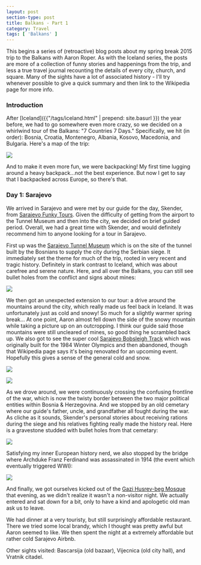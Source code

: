 ```yaml
---
layout: post
section-type: post
title: Balkans - Part 1
category: Travel
tags: [ 'Balkans' ]
---
```


This begins a series of (retroactive) blog posts about my spring break 2015 trip to the Balkans
with Aaron Roper. As with the Iceland series, the posts are more of a collection of funny stories
and happenings from the trip, and less a true travel journal recounting the details of every city,
church, and square. Many of the sights have a lot of associated history - I'll try whenever possible
to give a quick summary and then link to the Wikipedia page for more info.

### Introduction

After [Iceland]({{"/tags/iceland.html" | prepend: site.basurl }}) the year before,
we had to go somewhere even more crazy, so we decided
on a whirlwind tour of the Balkans: "7 Countries 7 Days." Specifically, we hit (in order):
Bosnia, Croatia, Montenegro, Albania, Kosovo, Macedonia, and Bulgaria. Here's a map of the trip:

![](https://dl.dropboxusercontent.com/s/dg98p5yvvuai9uh/Whole%20Trip.JPG?dl=0)

And to make it even more fun, we were backpacking! My first time lugging around a heavy backpack...not
the best experience. But now I get to say that I backpacked across Europe, so there's that.

### Day 1: Sarajevo

We arrived in Sarajevo and were met by our guide for the day, Skender, from
[Sarajevo Funky Tours](http://www.sarajevofunkytours.com/).
Given the difficulty of getting from the airport to the Tunnel Museum and then into the city, we
decided on brief guided period. Overall, we had a great time with Skender, and would definitely
recommend him to anyone looking for a tour in Sarajevo.

First up was the
[Sarajevo Tunnel Museum](https://en.wikipedia.org/wiki/Sarajevo_Tunnel)
which is on the site of the tunnel built by the Bosnians to supply the city during the Serbian siege.
It immediately set the theme for much of the trip, rooted in very recent and tragic history.
Definitely in stark contrast to Iceland, which was about carefree and serene nature.
Here, and all over the Balkans, you can still see bullet holes from the conflict and signs about mines:

![](https://dl.dropboxusercontent.com/s/i2rwvzkv979ls7n/P3130005.JPG?dl=0)

We then got an unexpected extension to our tour: a drive around the mountains around the city,
which really made us feel back in Iceland. It was unfortunately just as cold and snowy!
So much for a slightly warmer spring break...
At one point,
Aaron almost fell down the side of the snowy mountain while taking a picture up on an outcropping.
I think our guide said those mountains were still uncleared of mines, so good thing he scrambled
back up. We also got to see the super cool
[Sarajevo Bobsleigh Track](https://en.wikipedia.org/wiki/Sarajevo_Olympic_Bobsleigh_and_Luge_Track)
which was originally built for the 1984 Winter Olympics and then abandoned, though that Wikipedia
page says it's being renovated for an upcoming event. Hopefully this gives a sense of the general
cold and snow.

![](https://dl.dropboxusercontent.com/s/ky4volikr0a9sjw/P3130019.JPG?dl=0)

![](https://dl.dropboxusercontent.com/s/oylj3q796e32qp2/P3130015Edit.jpg?dl=0)

As we drove around, we were continuously crossing the confusing frontline of the war, which is now
the twisty border between the two major political entities within Bosnia & Herzegovina. And we
stopped by an old cemetary where our guide's father, uncle, and grandfather all fought during the war.
As cliche as it sounds, Skender's personal stories about receiving rations during the siege and
his relatives fighting really made the history real. Here is a gravestone studded with bullet holes
from that cemetary:

![](https://dl.dropboxusercontent.com/s/zhk2iz850c27t0s/P3130024.JPG?dl=0)

Satisfying my inner European history nerd, we also stopped by the bridge where Archduke Franz Ferdinand
was assassinated in 1914 (the event which eventually triggered WWI):

![](https://dl.dropboxusercontent.com/s/tl6fmc7hkay8q5n/P3130033.JPG?dl=0)

And finally, we got ourselves kicked out of the
[Gazi Husrev-beg Mosque](https://en.wikipedia.org/wiki/Gazi_Husrev-beg_Mosque)
that evening, as we didn't realize it wasn't a non-visitor night. We actually entered and sat down
for a bit, only to have a kind and apologetic old man ask us to leave.

We had dinner at a very touristy, but still surprisingly affordable restaurant. There we tried some
local brandy, which I thought was pretty awful but Aaron seemed to like.
We then spent the night at a extremely affordable but rather cold Sarajevo Airbnb.

Other sights visited: Bascarsija (old bazaar), Vijecnica (old city hall), and Vratnik citadel.